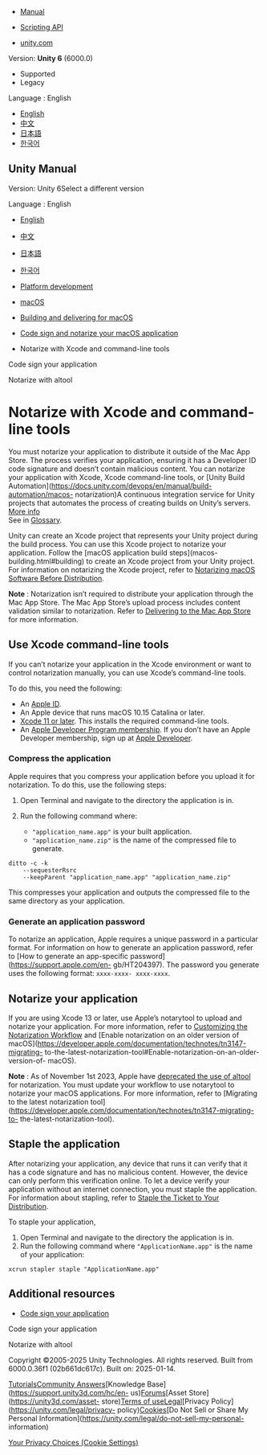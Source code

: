 [](https://docs.unity3d.com)

  * [Manual](../Manual/index.html)
  * [Scripting API](../ScriptReference/index.html)

  * [unity.com](https://unity.com/)

Version: **Unity 6** (6000.0)

  * Supported
  * Legacy

Language : English

  * [English](/Manual/macosnotarizationxcode.html)
  * [中文](/cn/current/Manual/macosnotarizationxcode.html)
  * [日本語](/ja/current/Manual/macosnotarizationxcode.html)
  * [한국어](/kr/current/Manual/macosnotarizationxcode.html)

[](https://docs.unity3d.com)

## Unity Manual

Version: Unity 6Select a different version

Language : English

  * [English](/Manual/macosnotarizationxcode.html)
  * [中文](/cn/current/Manual/macosnotarizationxcode.html)
  * [日本語](/ja/current/Manual/macosnotarizationxcode.html)
  * [한국어](/kr/current/Manual/macosnotarizationxcode.html)

  * [Platform development ](PlatformSpecific.html)
  * [macOS](AppleMac.html)
  * [Building and delivering for macOS](macos-delivery.html)
  * [Code sign and notarize your macOS application](macos-building-notarization.html)
  * Notarize with Xcode and command-line tools

[](macoscodesigning.html)

Code sign your application

[](macosnotarizealtool.html)

Notarize with altool

# Notarize with Xcode and command-line tools

You must notarize your application to distribute it outside of the Mac App
Store. The process verifies your application, ensuring it has a Developer ID
code signature and doesn’t contain malicious content. You can notarize your
application with Xcode, Xcode command-line tools, or [Unity Build
Automation](https://docs.unity.com/devops/en/manual/build-automation/macos-
notarization)A continuous integration service for Unity projects that
automates the process of creating builds on Unity’s servers. [More
info](https://docs.unity.com/devops/en/manual/unity-build-automation)  
See in [Glossary](Glossary.html#UnityBuildAutomation).

Unity can create an Xcode project that represents your Unity project during
the build process. You can use this Xcode project to notarize your
application. Follow the [macOS application build steps](macos-
building.html#building) to create an Xcode project from your Unity project.
For information on notarizing the Xcode project, refer to [Notarizing macOS
Software Before
Distribution](https://developer.apple.com/documentation/security/notarizing_macos_software_before_distribution).

**Note** : Notarization isn’t required to distribute your application through
the Mac App Store. The Mac App Store’s upload process includes content
validation similar to notarization. Refer to [Delivering to the Mac App
Store](macos-distribution-mac-app-store.html) for more information.

## Use Xcode command-line tools

If you can’t notarize your application in the Xcode environment or want to
control notarization manually, you can use Xcode’s command-line tools.

To do this, you need the following:

  * An [Apple ID](https://appleid.apple.com/).
  * An Apple device that runs macOS 10.15 Catalina or later.
  * [Xcode 11 or later](https://developer.apple.com/xcode/). This installs the required command-line tools.
  * An [Apple Developer Program membership](https://developer.apple.com/programs/). If you don’t have an Apple Developer membership, sign up at [Apple Developer](https://developer.apple.com/).

### Compress the application

Apple requires that you compress your application before you upload it for
notarization. To do this, use the following steps:

  1. Open Terminal and navigate to the directory the application is in.

  2. Run the following command where: 
     * `"application_name.app"` is your built application.
     * `"application_name.zip"` is the name of the compressed file to generate.

    
    
    ditto -c -k 
        --sequesterRsrc 
        --keepParent "application_name.app" "application_name.zip" 
    

This compresses your application and outputs the compressed file to the same
directory as your application.

### Generate an application password

To notarize an application, Apple requires a unique password in a particular
format. For information on how to generate an application password, refer to
[How to generate an app-specific password](https://support.apple.com/en-
gb/HT204397). The password you generate uses the following format: `xxxx-xxxx-
xxxx-xxxx`.

## Notarize your application

If you are using Xcode 13 or later, use Apple’s notarytool to upload and
notarize your application. For more information, refer to [Customizing the
Notarization
Workflow](https://developer.apple.com/documentation/security/notarizing_macos_software_before_distribution/customizing_the_notarization_workflow?language=objc)
and [Enable notarization on an older version of
macOS](https://developer.apple.com/documentation/technotes/tn3147-migrating-
to-the-latest-notarization-tool#Enable-notarization-on-an-older-version-of-
macOS).

**Note** : As of November 1st 2023, Apple have [deprecated the use of
altool](https://developer.apple.com/news/?id=y5mjxqmn) for notarization. You
must update your workflow to use notarytool to notarize your macOS
applications. For more information, refer to [Migrating to the latest
notarization
tool](https://developer.apple.com/documentation/technotes/tn3147-migrating-to-
the-latest-notarization-tool).

## Staple the application

After notarizing your application, any device that runs it can verify that it
has a code signature and has no malicious content. However, the device can
only perform this verification online. To let a device verify your application
without an internet connection, you must staple the application. For
information about stapling, refer to [Staple the Ticket to Your
Distribution](https://developer.apple.com/documentation/security/notarizing_macos_software_before_distribution/customizing_the_notarization_workflow#3087720).

To staple your application,

  1. Open Terminal and navigate to the directory the application is in.
  2. Run the following command where `"ApplicationName.app"` is the name of your application:

    
    
    xcrun stapler staple "ApplicationName.app"
    

## Additional resources

  * [Code sign your application](macoscodesigning.html)

[](macoscodesigning.html)

Code sign your application

[](macosnotarizealtool.html)

Notarize with altool

Copyright ©2005-2025 Unity Technologies. All rights reserved. Built from
6000.0.36f1 (02b661dc617c). Built on: 2025-01-14.

[Tutorials](https://learn.unity.com/)[Community
Answers](https://answers.unity3d.com)[Knowledge
Base](https://support.unity3d.com/hc/en-
us)[Forums](https://forum.unity3d.com)[Asset Store](https://unity3d.com/asset-
store)[Terms of
use](https://docs.unity3d.com/Manual/TermsOfUse.html)[Legal](https://unity.com/legal)[Privacy
Policy](https://unity.com/legal/privacy-
policy)[Cookies](https://unity.com/legal/cookie-policy)[Do Not Sell or Share
My Personal Information](https://unity.com/legal/do-not-sell-my-personal-
information)

[Your Privacy Choices (Cookie Settings)](javascript:void\(0\);)

